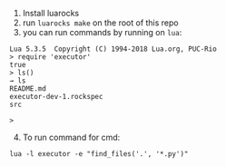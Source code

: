 1. Install luarocks
2. run `luarocks make` on the root of this repo
3. you can run commands by running on `lua`:
```
Lua 5.3.5  Copyright (C) 1994-2018 Lua.org, PUC-Rio
> require 'executor'
true
> ls()
→ ls
README.md
executor-dev-1.rockspec
src

>
```

4. To run command for cmd:
```
lua -l executor -e "find_files('.', '*.py')"
```